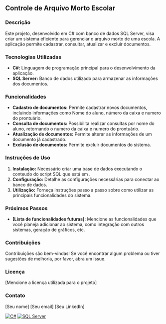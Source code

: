 ## Controle de Arquivo Morto Escolar

### Descrição
Este projeto, desenvolvido em C# com banco de dados SQL Server, visa criar um sistema eficiente para gerenciar o arquivo morto de uma escola. A aplicação permite cadastrar, consultar, atualizar e excluir documentos.

### Tecnologias Utilizadas
* **C#:** Linguagem de programação principal para o desenvolvimento da aplicação.
* **SQL Server:** Banco de dados utilizado para armazenar as informações dos documentos.

### Funcionalidades
* **Cadastro de documentos:** Permite cadastrar novos documentos, incluindo informações como Nome do aluno, número da caixa e numero do prontuário.
* **Consulta de documentos:** Possibilita realizar consultas por nome do aluno, retornando o numero da caixa e numero do prontuário.
* **Atualização de documentos:** Permite alterar as informações de um documento já cadastrado.
* **Exclusão de documentos:** Permite excluir documentos do sistema.

### Instruções de Uso
1. **Instalação:** Necessário criar uma base de dados executando o conteudo do script SQL que está em .
2. **Configuração:** Detalhe as configurações necessárias para conectar ao banco de dados.
3. **Utilização:** Forneça instruções passo a passo sobre como utilizar as principais funcionalidades do sistema.

### Próximos Passos
* **[Lista de funcionalidades futuras]:** Mencione as funcionalidades que você planeja adicionar ao sistema, como integração com outros sistemas, geração de gráficos, etc.

### Contribuições
Contribuições são bem-vindas! Se você encontrar algum problema ou tiver sugestões de melhoria, por favor, abra um issue.

### Licença
[Mencione a licença utilizada para o projeto]

### Contato
[Seu nome]
[Seu email]
[Seu LinkedIn]




[![C#](https://img.shields.io/badge/C%23-black?style=flat-square)](https://docs.microsoft.com/en-us/dotnet/csharp/)
[![SQL Server](https://img.shields.io/badge/SQL%20Server-black?style=flat-square)](https://www.microsoft.com/sql-server/)
